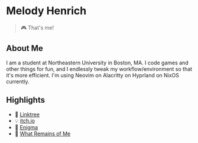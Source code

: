# Melody Henrich
> 🎮 That's me!

## About Me
I am a student at Northeastern University in Boston, MA. I code games and other things for fun, and I endlessly tweak my workflow/environment so that it's more efficient.
I'm using Neovim on Alacritty on Hyprland on NixOS currently.

## Highlights
- 🌲 [Linktree](https://linktr.ee/mixolydianmel)
- 💡 [itch.io](https://mixolydianmel.itch.io/)
- 🧮 [Enigma](https://github.com/mixolydianmel/enigma)
- 🤖 [What Remains of Me](https://whatremainsofme.itch.io/what-remains-of-me)
<!---
mixolydianmel/mixolydianmel is a ✨ special ✨ repository because its `README.md` (this file) appears on your GitHub profile.
You can click the Preview link to take a look at your changes.
--->
